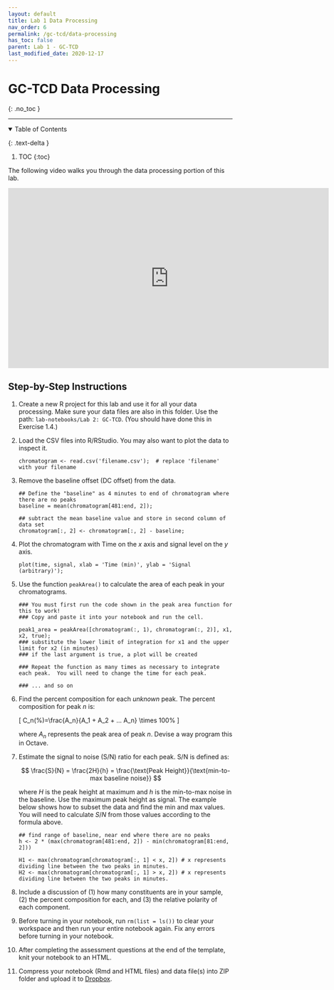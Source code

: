 ```yaml
---
layout: default
title: Lab 1 Data Processing
nav_order: 6
permalink: /gc-tcd/data-processing
has_toc: false
parent: Lab 1 - GC-TCD
last_modified_date: 2020-12-17
---
```


# GC-TCD Data Processing 
{: .no_toc  }

----

<details open markdown="block">
  <summary>
  Table of Contents
  </summary>

  {: .text-delta }
1. TOC
{:toc}
</details>

The following video walks you through the data processing portion of this lab.

<iframe src="https://wcu.hosted.panopto.com/Panopto/Pages/Embed.aspx?id=69790db3-01a1-4dc7-9f63-ac2900f490b5&autoplay=false&offerviewer=true&showtitle=true&showbrand=false&start=0&interactivity=all" height="405" width="720" frameBorder = "0" style="border: 0px solid #464646; display: block; margin: auto;" allowfullscreen allow="autoplay"></iframe>


## Step-by-Step Instructions

1. Create a new R project for this lab and use it for all your data processing. Make sure your data files are also in this folder. Use the path: `lab-notebooks/Lab 2: GC-TCD`.  (You should have done this in Exercise 1.4.)
1. Load the CSV files into R/RStudio.  You may also want to plot the data to inspect it.

    ```{R, eval = FALSE}
    chromatogram <- read.csv('filename.csv');  # replace 'filename' with your filename
    ```

1. Remove the baseline offset (DC offset) from the data.

    ```{R, eval = FALSE}
    ## Define the "baseline" as 4 minutes to end of chromatogram where there are no peaks
    baseline = mean(chromatogram[481:end, 2]);

    ## subtract the mean baseline value and store in second column of data set
    chromatogram[:, 2] <- chromatogram[:, 2] - baseline;  
    ```

1. Plot the chromatogram with Time on the $x$ axis and signal level on the $y$ axis.
  
    ```{R, eval = FALSE}
    plot(time, signal, xlab = 'Time (min)', ylab = 'Signal (arbitrary)');
    ```

1. Use the function `peakArea()` to calculate the area of each peak in your chromatograms.

    ```{octave, eval = FALSE}
    ### You must first run the code shown in the peak area function for this to work!
    ### Copy and paste it into your notebook and run the cell.

    peak1_area = peakArea([chromatogram(:, 1), chromatogram(:, 2)], x1, x2, true);
    ### substitute the lower limit of integration for x1 and the upper limit for x2 (in minutes)
    ### if the last argument is true, a plot will be created

    ### Repeat the function as many times as necessary to integrate each peak.  You will need to change the time for each peak.

    ### ... and so on
    ```

1. Find the percent composition for each *unknown* peak.  The percent composition for peak $n$ is:

    \[
    C_n(\%)=\frac{A_n}{A_1 + A_2 + ... A_n} \times 100\%
    \]

    where $A_n$ represents the peak area of peak $n$.  Devise a way program this in Octave.

1. Estimate the signal to noise (S/N) ratio for each peak.  S/N is defined as:

    $$
    \frac{S}{N} = \frac{2H}{h} = \frac{\text{Peak Height}}{\text{min-to-max baseline noise}}
    $$

    where $H$ is the peak height at maximum and $h$ is the min-to-max noise in the baseline.  Use the maximum peak height as signal.  The example below shows how to subset the data and find the min and max values.  You will need to calculate $S/N$ from those values according to the formula above.

    ```{R, eval = FALSE}
    ## find range of baseline, near end where there are no peaks
    h <- 2 * (max(chromatogram[481:end, 2]) - min(chromatogram[81:end, 2]))

    H1 <- max(chromatogram[chromatogram[:, 1] < x, 2]) # x represents dividing line between the two peaks in minutes.
    H2 <- max(chromatogram[chromatogram[:, 1] > x, 2]) # x represents dividing line between the two peaks in minutes.
    ```

    <!-- See Section 5.3/Example 5.4 in your textbook for more information. -->

6. Include a discussion of (1) how many constituents are in your sample, (2) the percent composition for each, and (3) the relative polarity of each component.
7. Before turning in your notebook, run `rm(list = ls())` to clear your workspace and then run your entire notebook again.  Fix any errors before turning in your notebook.
8. After completing the assessment questions at the end of the template, knit your notebook to an HTML.
9. Compress your notebook (Rmd and HTML files) and data file(s) into ZIP folder and upload it to [Dropbox](https://alphonse.github.io/chem370/assignments/submissions.html).
